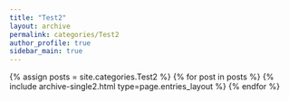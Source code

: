 ```yaml
---
title: "Test2"
layout: archive
permalink: categories/Test2
author_profile: true
sidebar_main: true
---
```


<!-- 공백이 포함되어 있는 카테고리 이름의 경우 site.categories['a b c'] 이런식으로! -->

{% assign posts = site.categories.Test2 %}
{% for post in posts %} {% include archive-single2.html type=page.entries_layout %} {% endfor %}